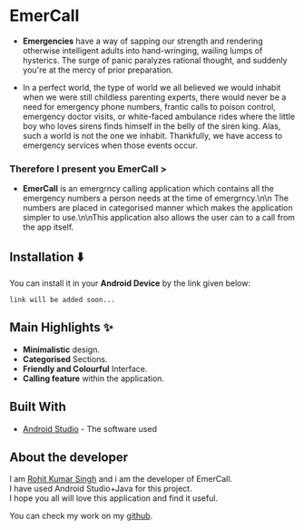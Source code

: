 # EmerCall
* **Emergencies** have a way of sapping our strength and rendering otherwise intelligent adults into hand-wringing, wailing lumps of hysterics. The surge of panic paralyzes rational thought, and suddenly you're at the mercy of prior preparation.

* In a perfect world, the type of world we all believed we would inhabit when we were still childless parenting experts, there would never be a need for emergency phone numbers, frantic calls to poison control, emergency doctor visits, or white-faced ambulance rides where the little boy who loves sirens finds himself in the belly of the siren king.
Alas, such a world is not the one we inhabit. Thankfully, we have access to emergency services when those events occur.

### Therefore I present you EmerCall >

* **EmerCall** is an emergrncy calling application which contains all the emergency numbers a person needs at the time of emergrncy.\n\n   The numbers are placed in categorised manner which makes the application simpler to use.\n\nThis application also allows the user can to a call from the app itself.




## Installation :arrow_down:
You can install it in your **Android Device**  by the link given below: 

```
link will be added soon...
```


## Main Highlights :sparkles:

* **Minimalistic** design.
* **Categorised** Sections.
* **Friendly and Colourful** Interface.
* **Calling feature** within the application.


## Built With

* [Android Studio](https://developer.android.com/studio) - The software used


## About the developer

I am [Rohit Kumar Singh](https://rohitsinghkcodes.github.io/portfolio/) and i am the developer of EmerCall.  
I have used Android Studio+Java for this project.  
I hope you all will love this application and find it useful.

You can check my work on my [github](https://github.com/rohitsinghkcodes).

